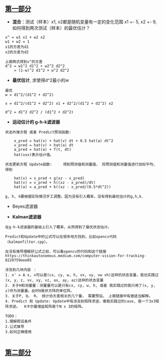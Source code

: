 ## [第一部分](https://www.zhihu.com/topic/20016366/hot)

- **混合**：测试（样本）x1, x2都是随机变量有一定的变化范围 x1 +- 5, x2 +- 9, 如何得到两次测试（样本）的最优估计？
```
x^ = w1 x1 + w2 x2
w1 + w2 = 1
x1的方差为d1
x2的方差为d2

上面两式得到x^的方差
d^2 = w1^2 d1^2 + w2^2 d2^2
    = (1-w)^2 d1^2 + w^2 d2^2
```

- **最优估计**, 求使得d^2最小的w
```
最优
w = d1^2/(d1^2 + d2^2)

x = d1^2/(d1^2 + d2^2) x1 + d2^2/(d1^2 + d2^2) x2

d^2 = d1^2 d2^2 / (d1^2 + d2^2)
```

- **运动估计的 g-h-k滤波器**
```
状态外推方程 或者 Predict预测函数:

    x_pred = hat(x) + hat(v) dt + 0.5 hat(a) dt^2
    v_pred = hat(v) + hat(a) dt
    a_pred = hat(a) + f(t, dt)
    hat(xxx)表示估计值。

状态更新方程 Update函数:     得到预测值和测量值， 将预测值和测量值进行加权平均，得到

    hat(x) = x_pred + g(xz - x_pred)
    hat(v) = v_pred + h((xz - x_pred)/dt)
    hat(a) = a_pred + k((xz - x_pred/(0.5*dt^2))

g, h, k要根据实际情况手工调整。因为没有引入概率，没有得到最优估计的g,h,k.
```

- Beyes滤波器

- **Kalman滤波器**
```
在g-h-k滤波器的基础上引入了概率，从而得到了最优状态估计。

Predict和Update中的公式可以在很多地方找到，比如opencv代码（kalmanfilter.cpp）。

在没有推导理解好公式之前，可以看opencv的代码和这个链接 https://thinkautonomous.medium.com/computer-vision-for-tracking-8220759eee85

涉及到几块内容 ： 
1. x' = A x, x可以是(cx, cy, w, h, vx, vy, vw vh)这样的状态变量，我也实践过(x, y, z, vx, vy, vz, ax, ay, az)这样的状态变量
2. 关于H和测量量：测量量可以是只有cx, cy, w, h, 或者 我实践过的我只用了(x, y, z)作为测量量。此时H是非方阵的单位阵。 
3. 关于P, Q， R， 统计协方差相关的几个量， 需要预设。 上面链接中有做适当解释。
4. Predict 和 Update: Update中有涉及到矩阵求逆，像我实践过的case, 是一个3x3矩阵求逆。  K卡尔曼增益矩阵是个N x 3的矩阵。 

TODO：
1.理解假设条件
2.公式推导
3.如何正确使用


```

## [第二部分](https://github.com/kcg2015/Vehicle-Detection-and-Tracking)

